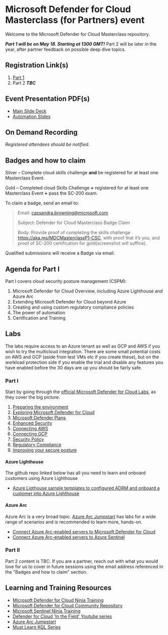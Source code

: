 # Microsoft Defender for Cloud Masterclass (for Partners) event

Welcome to the Microsoft Defender for Cloud Masterclass repository.

***Part 1 will be on May 18. Starting at 1300 GMT!*** Part 2 will be later in the year, after partner feedback on possible deep dive topics.

## Registration Link(s)
1. [Part 1](https://aka.ms/MCDCMasterclassP1-Reg)
2. Part 2 ***TBC***

## Event Presentation PDF(s)
 - [Main Slide Deck](Microsoft%20Defender%20for%20Cloud%20Masterclass%20-%20Part%201%20-%20Q4%20FY22.pdf)
 - [Automation Slides](MDC%20Automations%20-%20Preventing%20cyberattacks%20in%20real-time.pdf)

## On Demand Recording ##
*Registered attendees should be notified.*

## Badges and how to claim
Silver – Complete cloud skills challenge **and** be registered for at least one Masterclass Event.

Gold – Completed cloud Skills Challenge **+** registered for at least one Masterclass Event **+** pass the SC-200 exam.

To claim a badge, send an email to:

 > Email: cassandra.browning@microsoft.com
 > 
 > Subject: Defender for Cloud Masterclass Badge Claim
 > 
 > Body: Provide proof of completing the skills challenge https://aka.ms/MDCMasterclassP1-CSC, with proof that it’s you, and proof of SC-200 certification for gold(screenshot will suffice).

Qualified submissions will receive a Badge via email.

## Agenda for Part I
Part I covers cloud security posture management (CSPM):
1. Microsoft Defender for Cloud Overview, including Azure Lighthouse and Azure Arc
2. Extending Microsoft Defender for Cloud beyond Azure
3. Creating and using custom regulatory compliance policies
4. The power of automation
5. Certification and Training

## Labs
The labs require access to an Azure tenant as well as GCP and AWS if you wish to try the multicloud integration. There are some small potential costs on AWS and GCP (aside from test VMs etc if you create these), but on the workload protection side if you enable the trial and disable any features you have enabled before the 30 days are up you should be fairly safe.

### Part I
Start by going  through the [official Microsoft Defender for Cloud Labs](https://github.com/Azure/Microsoft-Defender-for-Cloud/tree/main/Labs), as they cover the big picture.

1. [Preparing the environment](https://github.com/Azure/Microsoft-Defender-for-Cloud/blob/main/Labs/Modules/Module-1-Preparing-the-Environment.md)
2. [Exploring Microsoft Defender for Cloud](https://github.com/Azure/Microsoft-Defender-for-Cloud/blob/main/Labs/Modules/Module-2-Exploring-Azure-Security-Center.md)
3. [Microsoft Defender Plans](https://github.com/Azure/Microsoft-Defender-for-Cloud/blob/main/Labs/Modules/Module-6-Azure-Defender.md)
4. [Enhanced Security](https://github.com/Azure/Microsoft-Defender-for-Cloud/blob/main/Labs/Modules/Module-8-Advance-Cloud-Defense.md)
5. [Connecting AWS](https://docs.microsoft.com/en-us/azure/defender-for-cloud/quickstart-onboard-aws)
6. [Connecting GCP](https://github.com/Azure/Microsoft-Defender-for-Cloud/blob/main/Labs/Modules/Module-10-GCP.md)
7. [Security Policy](https://github.com/Azure/Microsoft-Defender-for-Cloud/blob/main/Labs/Modules/Module-3-ASC-Security-Policy.md)
8. [Regulatory Compliance](https://github.com/Azure/Microsoft-Defender-for-Cloud/blob/main/Labs/Modules/Module-4-Regulatory-Compliance.md)
9. [Improving your secure posture](https://github.com/Azure/Microsoft-Defender-for-Cloud/blob/main/Labs/Modules/Module-5-Improving-your-Secure-Posture.md#exercise-3-automate-recommendations-with-workflow-automation)

#### Azure Lighthouse
The github repo linked below has all you need to learn and onboard customers using Azure Lighthouse
 - [Azure Ligthouse sample templates to configured ADRM and onboard a customer into Azure Lighthouse](https://github.com/Azure/Azure-Lighthouse-samples)

#### Azure Arc
Azure Arc is a very broad topic. [Azure Arc Jumpstart](https://azurearcjumpstart.io/azure_arc_jumpstart/) has labs for a wide range of scenarios and is recommended to learn more, hands-on.
- [Connect Azure Arc-enabled servers to Microsoft Defender for Cloud](https://azurearcjumpstart.io/azure_arc_jumpstart/azure_arc_servers/day2/arc_defender/#azure-arc-and-microsoft-defender-for-cloud-integration)
- [Connect Azure Arc-enabled servers to Azure Sentinel](https://azurearcjumpstart.io/azure_arc_jumpstart/azure_arc_servers/day2/arc_azuresentinel/#connect-azure-arc-enabled-servers-to-azure-sentinel)

### Part II
Part 2 content is TBC. If you are a partner, reach out with what you would love for us to cover in future sessions using the email address referenced in the "Badges and how to claim" section.


## Learning and Training Resources
 - [Microsoft Defender for Cloud Ninja Training](http://aka.ms/ascninja)
 - [Microsoft Defender for Cloud Community Repository](https://github.com/Azure/Microsoft-Defender-for-Cloud)
 - [Microsoft Sentinel Ninja Training](https://techcommunity.microsoft.com/t5/microsoft-sentinel-blog/become-a-microsoft-sentinel-ninja-the-complete-level-400/ba-p/1246310)
 - [Defender for Cloud 'In the Field' Youtube series](https://www.youtube.com/hashtag/mdfcinthefield)
 - [Azure Arc Jumpstart](https://azurearcjumpstart.io/overview/)
 - [Must Learn KQL Series](https://github.com/rod-trent/MustLearnKQL)
